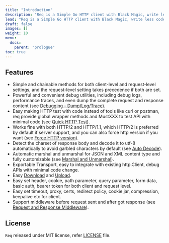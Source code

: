 ```yaml
---
title: "Introduction"
description: "Req is a Simple Go HTTP client with Black Magic, write less code with more efficiency."
lead: "Req is a Simple Go HTTP client with Black Magic, write less code with more efficiency."
draft: false
images: []
weight: 10
menu:
  docs:
    parent: "prologue"
toc: true
---
```


## Features

* Simple and chainable methods for both client-level and request-level settings, and the request-level setting takes precedence if both are set.
* Powerful and convenient debug utilities, including debug logs, performance traces, and even dump the complete request and response content (see [Debugging - Dump/Log/Trace](../../tutorial/debugging/)).
* Easy making HTTP test with code instead of tools like curl or postman, req provide global wrapper methods and MustXXX to test  API with minimal code (see [Quick HTTP Test](../../tutorial/quick-test/)).
* Works fine with both HTTP/2 and HTTP/1.1, which HTTP/2 is preferred by default if server support, and you can also force http version if you want (see [Force HTTP version](../../tutorial/force-http-version/)).
* Detect the charset of response body and decode it to utf-8 automatically to avoid garbled characters by default (see [Auto Decode](../../tutorial/auto-decode/)).
* Automatic marshal and unmarshal for JSON and XML content type and fully customizable (see [Marshal and Unmarshal](../../tutorial/marshal-unmarshal/)).
* Exportable Transport, easy to integrate with existing http.Client, debug APIs with minimal code change.
* Easy [Download](../../tutorial/download/) and [Upload](../../tutorial/upload/).
* Easy set header, cookie, path parameter, query parameter, form data, basic auth, bearer token for both client and request level.
* Easy set timeout, proxy, certs, redirect policy, cookie jar, compression, keepalive etc for client.
* Support middleware before request sent and after got response (see [Request and Response Middleware](../../tutorial/middleware/)).


## License

`Req` released under MIT license, refer [LICENSE](https://github.com/imroc/req/blob/master/LICENSE) file.
